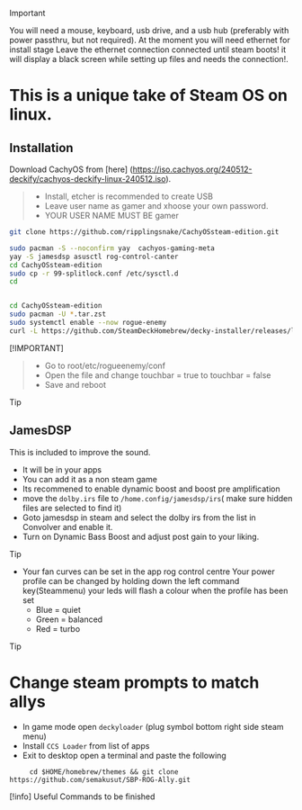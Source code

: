 

> [!IMPORTANT]
> You will need a mouse, keyboard, usb drive, and a usb hub (preferably with power passthru, but not required).
> At the moment you will need ethernet for install stage
> Leave the ethernet connection connected until steam boots! it will display a black screen while setting up files and needs the connection!.
> 

# This is a unique take of Steam OS on linux.

## Installation

Download CachyOS from [here] (https://iso.cachyos.org/240512-deckify/cachyos-deckify-linux-240512.iso).
> + Install, etcher  is recommended to create USB
> + Leave user name as gamer and xhoose your own password.
> + YOUR USER NAME MUST BE gamer
```sh
git clone https://github.com/ripplingsnake/CachyOSsteam-edition.git

sudo pacman -S --noconfirm yay  cachyos-gaming-meta
yay -S jamesdsp asusctl rog-control-canter
cd CachyOSsteam-edition
sudo cp -r 99-splitlock.conf /etc/sysctl.d
cd


cd CachyOSsteam-edition
sudo pacman -U *.tar.zst
sudo systemctl enable --now rogue-enemy
curl -L https://github.com/SteamDeckHomebrew/decky-installer/releases/latest/download/install_release.sh | sh

```
[!IMPORTANT]
> + Go to root/etc/rogueenemy/conf
> + Open the file and change touchbar = true to touchbar = false
> + Save and reboot 


> [!TIP]
> ## JamesDSP
> This is included to improve the sound.
> + It will be in your apps
> + You can add it as a non steam game
> + Its recommened to enable dynamic boost and boost pre amplification
> + move the `dolby.irs` file to `/home.config/jamesdsp/irs`( make sure hidden files are selected to find it)
> + Goto jamesdsp in steam and select the dolby irs from the list in Convolver and enable it.
> + Turn on Dynamic Bass Boost and adjust post gain to your liking.


> [!TIP]
> + Your fan curves can be set in the app rog control centre
>   Your power profile can be changed by holding down the left command key(Steammenu) your leds will flash a colour when the profile has been set 
>   + Blue = quiet
>   + Green = balanced
>   + Red = turbo


>[!TIP]
> # Change steam prompts to match allys
> + In game mode open `deckyloader` (plug symbol bottom right side steam menu)
> + Install `CCS Loader` from list of apps
> +  Exit to desktop open a terminal and paste the following 
 ```
      cd $HOME/homebrew/themes && git clone https://github.com/semakusut/SBP-ROG-Ally.git

```
[!info]
Useful Commands
to be finished 







